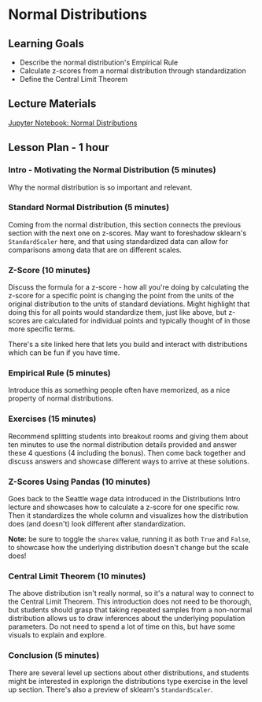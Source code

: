 # Normal Distributions

## Learning Goals

- Describe the normal distribution's Empirical Rule
- Calculate z-scores from a normal distribution through standardization
- Define the Central Limit Theorem 

## Lecture Materials

[Jupyter Notebook: Normal Distributions](NormalDistributions.ipynb)

## Lesson Plan - 1 hour

### Intro - Motivating the Normal Distribution (5 minutes)

Why the normal distribution is so important and relevant.

### Standard Normal Distribution (5 minutes)

Coming from the normal distribution, this section connects the previous section with the next one on z-scores. May want to foreshadow sklearn's `StandardScaler` here, and that using standardized data can allow for comparisons among data that are on different scales.

### Z-Score (10 minutes)

Discuss the formula for a z-score - how all you're doing by calculating the z-score for a specific point is changing the point from the units of the original distribution to the units of standard deviations. Might highlight that doing this for all points would standardize them, just like above, but z-scores are calculated for individual points and typically thought of in those more specific terms.

There's a site linked here that lets you build and interact with distributions which can be fun if you have time.

### Empirical Rule (5 minutes)

Introduce this as something people often have memorized, as a nice property of normal distributions.

### Exercises (15 minutes)

Recommend splitting students into breakout rooms and giving them about ten minutes to use the normal distribution details provided and answer these 4 questions (4 including the bonus). Then come back together and discuss answers and showcase different ways to arrive at these solutions.

### Z-Scores Using Pandas (10 minutes)

Goes back to the Seattle wage data introduced in the Distributions Intro lecture and showcases how to calculate a z-score for one specific row. Then it standardizes the whole column and visualizes how the distribution does (and doesn't) look different after standardization. 

**Note:** be sure to toggle the `sharex` value, running it as both `True` and `False`, to showcase how the underlying distribution doesn't change but the scale does!

### Central Limit Theorem (10 minutes)

The above distribution isn't really normal, so it's a natural way to connect to the Central Limit Theorem. This introduction does not need to be thorough, but students should grasp that taking repeated samples from a non-normal distribution allows us to draw inferences about the underlying population parameters. Do not need to spend a lot of time on this, but have some visuals to explain and explore.

### Conclusion (5 minutes)

There are several level up sections about other distributions, and students might be interested in explorign the distributions type exercise in the level up section. There's also a preview of sklearn's `StandardScaler`.